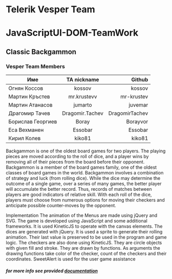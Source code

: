 # Telerik Vesper Team

# JavaScriptUI-DOM-TeamWork

## Classic Backgammon

### Vesper Team Members

| Име      | TA  nickname       | Github  |
| ------------- |:-------------:| -----:|
| Огнян Коссов  | kossov | kossov |
| Мартин Кръстев    | mr.krustevv      |   mr-krustev |
| Мартин Атанасов | jumarto     |    juvemar |
| Драгомир Тачев | Dragomir.Tachev     |    DragomirTachev |
| Борислав Георгиев | Boray      |    Borayvor |
| Еса Вехманен | Essobar      |    Essobar |
| Кирил Колев | kiko81      |    kiko81  |

Backgammon is one of the oldest board games for two players. The playing pieces are moved according to the roll of dice, and a player wins by removing all of their pieces from the board before their opponent. Backgammon is a member of the board games family, one of the oldest classes of board games in the world.
  Backgammon involves a combination of strategy and luck (from rolling dice). While the dice may determine the outcome of a single game, over a series of many games, the better player will accumulate the better record. Thus, records of matches between players are good indicators of relative skill. With each roll of the dice, players must choose from numerous options for moving their checkers and anticipate possible counter-moves by the opponent. 






	



Implementation
The animation of the Menus are made using jQuery and SVG.
The game is developed using JavaScript and some additional frameworks.
 It is used KineticJS to operate with the canvas elements.
The dices are generated with jQuery. It is used a sprite to generate their rolling animation. Their last value is preserved to be used in the program and game logic.
The checkers are also done using KineticJS. They are circle objects with given fill and stroke. They are drawn by functions. As arguments the drawing functions take color of the checker, count of the checkers and their coordinates.
SweetAlert is used for the user game assistance


##### for more info see provided [documentation](https://github.com/Vesper-Team/JavaScriptUI-DOM-TeamWork/blob/master/Documentation.docx)

